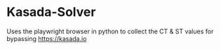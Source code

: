 # Kasada-Solver
Uses the playwright browser in python to collect the CT &amp; ST values for bypassing https://kasada.io
